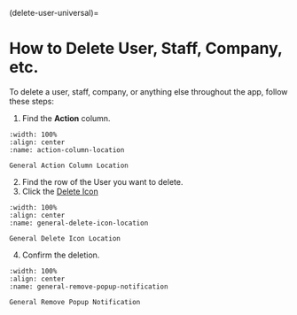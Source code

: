 
(delete-user-universal)=
# How to Delete User, Staff, Company, etc.


To delete a user, staff, company, or anything else throughout the app, follow these steps:

1. Find the **Action** column.

```{lazyfigure} ../../_static/solo_app/Universal/locations/action-column-location.webp
:width: 100%
:align: center
:name: action-column-location

General Action Column Location
```

2. Find the row of the User you want to delete.
3. Click the [Delete Icon](#delete-icon)


```{lazyfigure} ../../_static/solo_app/Universal/locations/delete-location.webp
:width: 100%
:align: center
:name: general-delete-icon-location

General Delete Icon Location
```

4. Confirm the deletion.

```{lazyfigure} ../../_static/solo_app/Universal/popups/general-remove-popup.webp
:width: 100%
:align: center
:name: general-remove-popup-notification

General Remove Popup Notification
```
